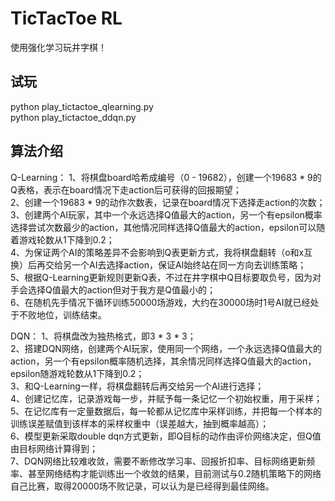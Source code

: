 # TicTacToe RL
使用强化学习玩井字棋！  

## 试玩
python play_tictactoe_qlearning.py  
python play_tictactoe_ddqn.py  

## 算法介绍
Q-Learning：
1、将棋盘board哈希成编号（0 - 19682），创建一个19683 * 9的Q表格，表示在board情况下走action后可获得的回报期望；  
2、创建一个19683 * 9的动作次数表，记录在board情况下选择走action的次数；  
3、创建两个AI玩家，其中一个永远选择Q值最大的action，另一个有epsilon概率选择尝试次数最少的action，其他情况同样选择Q值最大的action，epsilon可以随着游戏轮数从1下降到0.2；  
4、为保证两个AI的策略差异不会影响到Q表更新方式，我将棋盘翻转（o和x互换）后再交给另一个AI去选择action，保证AI始终站在同一方向去训练策略；  
5、根据Q-Learning更新规则更新Q表，不过在井字棋中Q目标要取负号，因为对手会选择Q值最大的action但对于我方是Q值最小的；  
6、在随机先手情况下循环训练50000场游戏，大约在30000场时1号AI就已经处于不败地位，训练结束。

DQN：
1、将棋盘改为独热格式，即3 * 3 * 3；  
2、搭建DQN网络，创建两个AI玩家，使用同一个网络，一个永远选择Q值最大的action，另一个有epsilon概率随机选择，其余情况同样选择Q值最大的action，epsilon随游戏轮数从1下降到0.2；  
3、和Q-Learning一样，将棋盘翻转后再交给另一个AI进行选择；  
4、创建记忆库，记录游戏每一步，并赋予每一条记忆一个初始权重，用于采样；  
5、在记忆库有一定量数据后，每一轮都从记忆库中采样训练，并把每一个样本的训练误差赋值到该样本的采样权重中（误差越大，抽到概率越高）；  
6、模型更新采取double dqn方式更新，即Q目标的动作由评价网络决定，但Q值由目标网络计算得到；  
7、DQN网络比较难收敛，需要不断修改学习率、回报折扣率、目标网络更新频率、甚至网络结构才能训练出一个收敛的结果，目前测试与0.2随机策略下的网络自己比赛，取得20000场不败记录，可以认为是已经得到最佳网络。